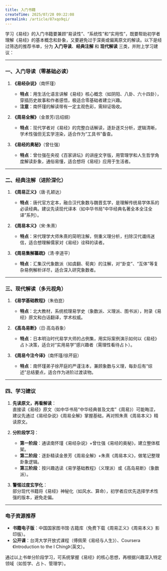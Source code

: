```yaml
---
title: 入门书籍
createTime: 2025/07/28 09:22:08
permalink: /article/87xqo9qi/
---
```


学习《易经》的入门书籍要兼顾“易读性”、“系统性”和“实用性”，既要帮助初学者理解《易经》的基本概念和卦象，又要避免过于深奥或偏离原文的解读。以下是经过筛选的推荐书单，分为 **入门导读**、**经典注解** 和 **现代解读** 三类，并附上学习建议：

---

### **一、入门导读（零基础必读）**
1. **《易经杂说》**（南怀瑾）  
   - **特点**：用生活化语言讲解《易经》核心概念（如阴阳、八卦、六十四卦），穿插历史故事和作者感悟，极适合零基础者建立兴趣。  
   - **注意**：南怀瑾的解读带有一定主观色彩，需辩证吸收。

2. **《周易全解》**（金景芳/吕绍纲）  
   - **特点**：现代学者对《易经》的完整白话解读，逐卦逐爻分析，逻辑清晰，学术性强但无玄学渲染，适合作为“工具书”备查。

3. **《易经的奥秘》**（曾仕强）  
   - **特点**：曾仕强在央视《百家讲坛》的讲座文字版，用管理学和人生哲学角度解读卦象，通俗易懂，适合想将《易经》应用于生活者。

---

### **二、经典注解（进阶深化）**
1. **《周易正义》**（唐·孔颖达）  
   - **特点**：唐代官方定本，融合汉代象数与魏晋玄学，是理解传统易学体系的必读经典。建议先读现代译本（如中华书局“中华经典名著全本全注全译”系列）。

2. **《周易本义》**（宋·朱熹）  
   - **特点**：宋代理学大师朱熹的简明注解，侧重义理分析，扫除汉代谶纬迷信，适合想理解儒家对《易经》诠释的读者。

3. **《周易集解纂疏》**（清·李道平）  
   - **特点**：汇集汉代象数派（如虞翻、荀爽）的注解，对“卦变”、“互体”等复杂易例解析详尽，适合深入研究象数者。

---

### **三、现代解读（多元视角）**
1. **《易学基础教程》**（朱伯崑）  
   - **特点**：北大教材，系统梳理易学史（象数派、义理派、图书派），附录《易经》原文和白话翻译，学术权威。

2. **《高岛易断》**（日·高岛吞象）  
   - **特点**：日本明治时代易学大师的占例集，用实际案例演示如何以《易经》占卜决策，适合对“实用易学”感兴趣者（需理性看待占卜）。

3. **《周易今注今译》**（南怀瑾/徐芹庭）  
   - **特点**：南怀瑾弟子徐芹庭的严谨注本，兼顾象数与义理，每卦后有“综述”总结要点，适合作为进阶过渡读物。

---

### **四、学习建议**
1. **先读原文，再看解读**：  
   直接读《易经》原文（如中华书局“中华经典普及文库”《周易》）可能晦涩，建议先通过《易经杂说》《周易全解》掌握基础，再对照朱熹《周易本义》精读原文。

2. **分阶段学习**：  
   - **第一阶段**：通读南怀瑾《易经杂说》+曾仕强《易经的奥秘》，建立整体框架。  
   - **第二阶段**：逐卦精读金景芳《周易全解》+朱熹《周易本义》，做笔记整理卦象逻辑。  
   - **第三阶段**：按兴趣选读《易学基础教程》（义理派）或《高岛易断》（象数派）。

3. **警惕过度玄学化**：  
   部分现代书籍将《易经》神秘化（如风水、算命），初学者应优先选择学术性强的版本，避免走偏。

---

### **电子资源推荐**
- **书籍电子版**：中国国家图书馆·古籍库（免费下载《周易正义》《周易本义》影印版）。  
- **公开课**：台湾大学开放式课程（傅佩荣《易经与人生》）、Coursera《Introduction to the I Ching》（英文）。

通过以上书单分阶段学习，可系统掌握《易经》的核心思想，再根据兴趣深入特定领域（如哲学、占卜、管理学）。
